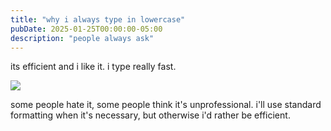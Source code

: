 ```yaml
---
title: "why i always type in lowercase"
pubDate: 2025-01-25T00:00:00-05:00
description: "people always ask"
---
```


its efficient and i like it. i type really fast.

![](/wpm.png)

some people hate it, some people think it's unprofessional. i'll use standard formatting when it's necessary, but otherwise i'd rather be efficient.
